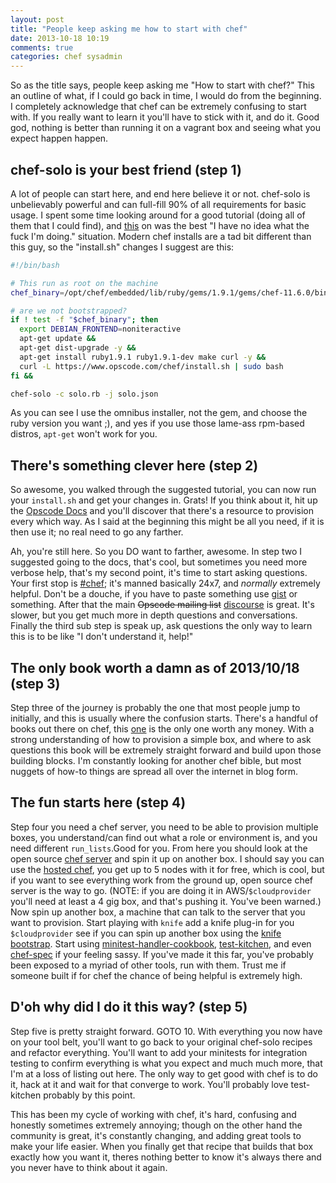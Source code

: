 ```yaml
---
layout: post
title: "People keep asking me how to start with chef"
date: 2013-10-18 10:19
comments: true
categories: chef sysadmin
---
```


So as the title says, people keep asking me "How to start with chef?" This an outline of what, if I could go back in time, I would do from the beginning. I completely acknowledge that chef can be extremely confusing to start with. If you really want to learn it you'll have to stick with it, and do it. Good god, nothing is better than running it on a vagrant box and seeing what you expect happen happen.

chef-solo is your best friend (step 1)
--------------------------------------
A lot of people can start here, and end here believe it or not.  chef-solo is unbelievably powerful and can full-fill 90% of all requirements for basic usage. I spent some time looking around for a good tutorial (doing all of them that I could find), and [this](http://www.opinionatedprogrammer.com/2011/06/chef-solo-tutorial-managing-a-single-server-with-chef/) on was the best "I have no idea what the fuck I'm doing." situation.  Modern chef installs are a tad bit different than this guy, so the "install.sh" changes I suggest are this:
```bash
#!/bin/bash

# This run as root on the machine
chef_binary=/opt/chef/embedded/lib/ruby/gems/1.9.1/gems/chef-11.6.0/bin/chef-solo

# are we not bootstrapped?
if ! test -f "$chef_binary"; then
  export DEBIAN_FRONTEND=noniteractive
  apt-get update &&
  apt-get dist-upgrade -y &&
  apt-get install ruby1.9.1 ruby1.9.1-dev make curl -y &&
  curl -L https://www.opscode.com/chef/install.sh | sudo bash
fi &&

chef-solo -c solo.rb -j solo.json
```
As you can see I use the omnibus installer, not the gem, and choose the ruby version you want ;), and yes if you use those lame-ass rpm-based distros, `apt-get` won't work for you.

There's something clever here (step 2)
--------------------------------------
So awesome, you walked through the suggested tutorial, you can now run your `install.sh` and get your changes in. Grats! If you think about it, hit up the [Opscode Docs](http://docs.opscode.com) and you'll discover that there's a resource to provision every which way. As I said at the beginning this might be all you need, if it is then use it; no real need to go any farther.

Ah, you're still here. So you DO want to farther, awesome. In step two I suggested going to the docs, that's cool, but sometimes you need more verbose help, that's my second point, it's time to start asking questions. Your first stop is [#chef](http://webchat.freenode.net/?channels=chef); it's manned basically 24x7, and _normally_ extremely helpful. Don't be a douche, if you have to paste something use [gist](http://gist.github.com) or something.  After that the main ~~Opscode mailing list~~ [discourse](https://discourse.chef.io) is great. It's slower, but you get much more in depth questions and conversations. Finally the third sub step is speak up, ask questions the only way to learn this is to be like "I don't understand it, help!"

The only book worth a damn as of 2013/10/18 (step 3)
----------------------------------------------------
Step three of the journey is probably the one that most people jump to initially, and this is usually where the confusion starts.  There's a handful of books out there on chef, this [one](http://www.packtpub.com/chef-starter/book) is the only one worth any money.  With a strong understanding of how to provision a simple box, and where to ask questions this book will be extremely straight forward and build upon those building blocks. I'm constantly looking for another chef bible, but most nuggets of how-to things are spread all over the internet in blog form.

The fun starts here (step 4)
----------------------------
Step four you need a chef server, you need to be able to provision multiple boxes, you understand/can find out what a role or environment is, and you need different `run_lists`.Good for you.  From here you should look at the open source [chef server](http://www.opscode.com/chef/install/) and spin it up on another box. I should say you can use the [hosted chef](https://getchef.opscode.com/signup), you get up to 5 nodes with it for free, which is cool, but if you want to see everything work from the ground up, open source chef server is the way to go. (NOTE: if you are doing it in AWS/`$cloudprovider` you'll need at least a 4 gig box, and that's pushing it. You've been warned.) Now spin up another box, a machine that can talk to the server that you want to provision. Start playing with `knife` add a knife plug-in for you `$cloudprovider` see if you can spin up another box using the [knife bootstrap](http://docs.opscode.com/knife_bootstrap.html).  Start using [minitest-handler-cookbook](http://community.opscode.com/cookbooks/minitest-handler), [test-kitchen](https://github.com/opscode/test-kitchen), and even [chef-spec](https://github.com/acrmp/chefspec) if your feeling sassy. If you've made it this far, you've probably been exposed to a myriad of other tools, run with them. Trust me if someone built if for chef the chance of being helpful is extremely high.

D'oh why did I do it this way? (step 5)
---------------------------------------
Step five is pretty straight forward. GOTO 10. With everything you now have on your tool belt, you'll want to go back to your original chef-solo recipes and refactor everything. You'll want to add your minitests for integration testing to confirm everything is what you expect and much much more, that I'm at a loss of listing out here. The only way to get good with chef is to do it, hack at it and wait for that converge to work. You'll probably love test-kitchen probably by this point.

This has been my cycle of working with chef, it's hard, confusing and honestly sometimes extremely annoying; though on the other hand the community is great, it's constantly changing, and adding great tools to make your life easier. When you finally get that recipe that builds that box exactly how you want it, theres nothing better to know it's always there and you never have to think about it again.
